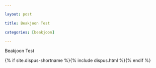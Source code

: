 ```yaml
---

layout: post

title: Beakjoon Test

categories: [beakjoon]

---
```


Beakjoon Test

{% if site.dispus-shortname %}{% include dispus.html %}{% endif %}